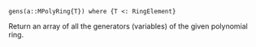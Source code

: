 ```
gens(a::MPolyRing{T}) where {T <: RingElement}
```

Return an array of all the generators (variables) of the given polynomial ring.
